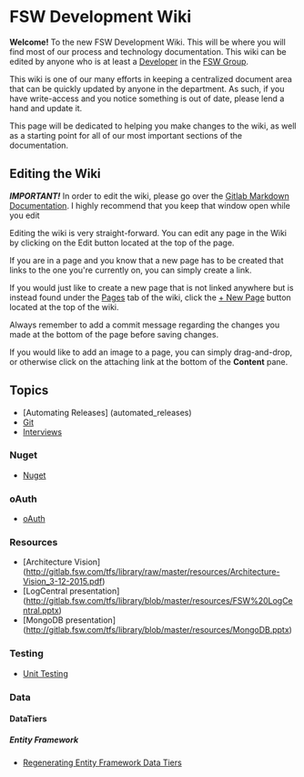 # FSW Development Wiki
**Welcome!** To the new FSW Development Wiki.  This will be where you will find
most of our process and technology documentation.  This wiki can be edited by
anyone who is at least a [Developer](http://gitlab.fsw.com/help/permissions/permissions)
in the [FSW Group](http://gitlab.fsw.com/groups/tfs/members).

This wiki is one of our many efforts in keeping a centralized document area that
can be quickly updated by anyone in the department.  As such, if you have write-access
and you notice something is out of date, please lend a hand and update it.

This page will be dedicated to helping you make changes to the wiki, as well as
a starting point for all of our most important sections of the documentation.

## Editing the Wiki
**_IMPORTANT!_** In order to edit the wiki, please go over the
[Gitlab Markdown Documentation](http://gitlab.fsw.com/help/markdown/markdown).
I highly recommend that you keep that window open while you edit

Editing the wiki is very straight-forward.  You can edit any page in the Wiki by
clicking on the Edit button located at the top of the page.

If you are in a page and you know that a new page has to be created that links to
the one you're currently on, you can simply create a link.

If you would just like to create a new page that is not linked anywhere but is instead
found under the [Pages](http://gitlab.fsw.com/tfs/library/wikis/pages) tab of the
wiki, click the [+ New Page](http://gitlab.fsw.com/tfs/library/wikis/home#modal-new-wiki)
button located at the top of the wiki.

Always remember to add a commit message regarding the changes you made at the bottom of the page before saving changes.

If you would like to add an image to a page, you can simply drag-and-drop, or otherwise
click on the attaching link at the bottom of the **Content** pane.

## Topics
+ [Automating Releases] (automated_releases)
+ [Git](Git)
+ [Interviews](interview-questions)
### Nuget
+ [Nuget](Nuget/SetupVS)
### oAuth
+ [oAuth](oauth/oAuth2-Index)
### Resources
+ [Architecture Vision] (http://gitlab.fsw.com/tfs/library/raw/master/resources/Architecture-Vision_3-12-2015.pdf)
+ [LogCentral presentation] (http://gitlab.fsw.com/tfs/library/blob/master/resources/FSW%20LogCentral.pptx)
+ [MongoDB presentation] (http://gitlab.fsw.com/tfs/library/blob/master/resources/MongoDB.pptx)
### Testing
+ [Unit Testing](Testing/UnitTesting)
### Data
#### DataTiers
##### Entity Framework
+ [Regenerating Entity Framework Data Tiers](data/datatiers/entityFramework/regen)